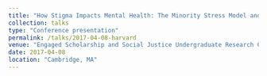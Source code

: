 ```yaml
---
title: "How Stigma Impacts Mental Health: The Minority Stress Model and Unwed Mothers in South Korea"
collection: talks
type: "Conference presentation"
permalink: /talks/2017-04-08-harvard
venue: "Engaged Scholarship and Social Justice Undergraduate Research Conference, Phillips Brooks House Center for Public Service and Engaged Scholarship, Harvard University"
date: 2017-04-08
location: "Cambridge, MA"
---
```


